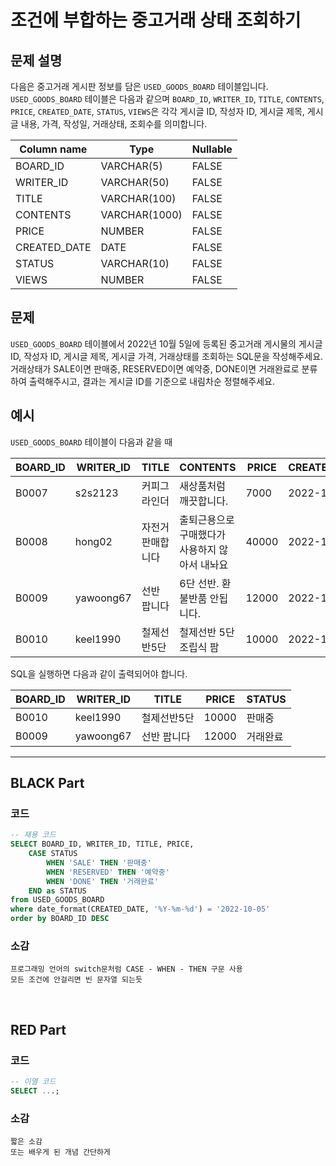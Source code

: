 # 조건에 부합하는 중고거래 상태 조회하기

## 문제 설명
다음은 중고거래 게시판 정보를 담은 `USED_GOODS_BOARD` 테이블입니다. `USED_GOODS_BOARD` 테이블은 다음과 같으며 `BOARD_ID`, `WRITER_ID`, `TITLE`, `CONTENTS`, `PRICE`, `CREATED_DATE`, `STATUS`, `VIEWS`은 각각 게시글 ID, 작성자 ID, 게시글 제목, 게시글 내용, 가격, 작성일, 거래상태, 조회수를 의미합니다.

| Column name   | Type         | Nullable |
|---------------|--------------|----------|
| BOARD_ID      | VARCHAR(5)   | FALSE    |
| WRITER_ID     | VARCHAR(50)  | FALSE    |
| TITLE         | VARCHAR(100) | FALSE    |
| CONTENTS      | VARCHAR(1000)| FALSE    |
| PRICE         | NUMBER       | FALSE    |
| CREATED_DATE  | DATE         | FALSE    |
| STATUS        | VARCHAR(10)  | FALSE    |
| VIEWS         | NUMBER       | FALSE    |

## 문제
`USED_GOODS_BOARD` 테이블에서 2022년 10월 5일에 등록된 중고거래 게시물의 게시글 ID, 작성자 ID, 게시글 제목, 게시글 가격, 거래상태를 조회하는 SQL문을 작성해주세요.  
거래상태가 SALE이면 판매중, RESERVED이면 예약중, DONE이면 거래완료로 분류하여 출력해주시고, 결과는 게시글 ID를 기준으로 내림차순 정렬해주세요.

## 예시
`USED_GOODS_BOARD` 테이블이 다음과 같을 때

| BOARD_ID | WRITER_ID | TITLE         | CONTENTS                        | PRICE  | CREATED_DATE | STATUS  | VIEWS |
|----------|-----------|---------------|----------------------------------|--------|--------------|---------|-------|
| B0007    | s2s2123   | 커피그라인더  | 새상품처럼 깨끗합니다.            | 7000   | 2022-10-04   | DONE    | 210   |
| B0008    | hong02    | 자전거 판매합니다 | 출퇴근용으로 구매했다가 사용하지 않아서 내놔요 | 40000  | 2022-10-04   | SALE    | 301   |
| B0009    | yawoong67 | 선반 팝니다     | 6단 선반. 환불반품 안됩니다.      | 12000  | 2022-10-05   | DONE    | 320   |
| B0010    | keel1990  | 철제선반5단    | 철제선반 5단 조립식 팜            | 10000  | 2022-10-05   | SALE    | 194   |

SQL을 실행하면 다음과 같이 출력되어야 합니다.

| BOARD_ID | WRITER_ID | TITLE         | PRICE  | STATUS    |
|----------|-----------|---------------|--------|-----------|
| B0010    | keel1990  | 철제선반5단    | 10000  | 판매중     |
| B0009    | yawoong67 | 선반 팝니다     | 12000  | 거래완료   |


---

## BLACK Part

### 코드
```sql
-- 재용 코드
SELECT BOARD_ID, WRITER_ID, TITLE, PRICE,
    CASE STATUS
        WHEN 'SALE' THEN '판매중'
        WHEN 'RESERVED' THEN '예약중'
        WHEN 'DONE' THEN '거래완료'
    END as STATUS
from USED_GOODS_BOARD
where date_format(CREATED_DATE, '%Y-%m-%d') = '2022-10-05'
order by BOARD_ID DESC
```
### 소감
```plaintext
프로그래밍 언어의 switch문처럼 CASE - WHEN - THEN 구문 사용
모든 조건에 안걸리면 빈 문자열 되는듯
```

<br/>


## RED Part

### 코드
```sql
-- 이열 코드
SELECT ...;
```
### 소감
```plaintext
짧은 소감
또는 배우게 된 개념 간단하게
```
